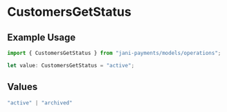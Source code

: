 # CustomersGetStatus

## Example Usage

```typescript
import { CustomersGetStatus } from "jani-payments/models/operations";

let value: CustomersGetStatus = "active";
```

## Values

```typescript
"active" | "archived"
```